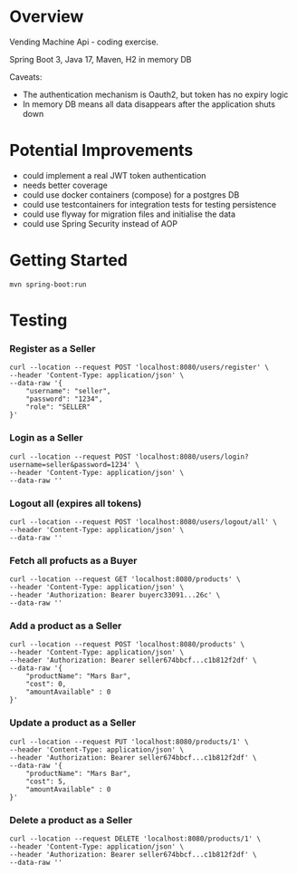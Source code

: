 # Overview

Vending Machine Api - coding exercise.

Spring Boot 3, Java 17, Maven, H2 in memory DB

Caveats:
- The authentication mechanism is Oauth2, but token has no expiry logic
- In memory DB means all data disappears after the application shuts down


# Potential Improvements
- could implement a real JWT token authentication
- needs better coverage
- could use docker containers (compose) for a postgres DB
- could use testcontainers for integration tests for testing persistence
- could use flyway for migration files and initialise the data
- could use Spring Security instead of AOP

# Getting Started

`mvn spring-boot:run`

# Testing

### Register as a Seller

```
curl --location --request POST 'localhost:8080/users/register' \
--header 'Content-Type: application/json' \
--data-raw '{
    "username": "seller",
    "password": "1234",
    "role": "SELLER"
}'
```

### Login as a Seller
```
curl --location --request POST 'localhost:8080/users/login?username=seller&password=1234' \
--header 'Content-Type: application/json' \
--data-raw ''
```

### Logout all (expires all tokens)
```
curl --location --request POST 'localhost:8080/users/logout/all' \
--header 'Content-Type: application/json' \
--data-raw ''
```

### Fetch all profucts as a Buyer
```
curl --location --request GET 'localhost:8080/products' \
--header 'Content-Type: application/json' \
--header 'Authorization: Bearer buyerc33091...26c' \
--data-raw ''
```

### Add a product as a Seller
```
curl --location --request POST 'localhost:8080/products' \
--header 'Content-Type: application/json' \
--header 'Authorization: Bearer seller674bbcf...c1b812f2df' \
--data-raw '{
    "productName": "Mars Bar",
    "cost": 0,
    "amountAvailable" : 0
}'
```


### Update a product as a Seller

```
curl --location --request PUT 'localhost:8080/products/1' \
--header 'Content-Type: application/json' \
--header 'Authorization: Bearer seller674bbcf...c1b812f2df' \
--data-raw '{
    "productName": "Mars Bar",
    "cost": 5,
    "amountAvailable" : 0
}'
```


### Delete a product as a Seller

```
curl --location --request DELETE 'localhost:8080/products/1' \
--header 'Content-Type: application/json' \
--header 'Authorization: Bearer seller674bbcf...c1b812f2df' \
--data-raw ''

```